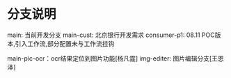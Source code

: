 # 分支说明
main: 当前开发分支
main-cust: 北京银行开发需求
consumer-p1: 08.11 POC版本,引入工作流,部分配置未与工作流挂钩

main-pic-ocr：ocr结果定位到图片功能[杨凡霆]
img-editer:  图片编辑分支[王恩泽]